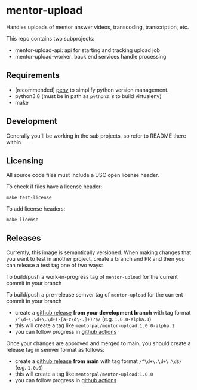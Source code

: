 # mentor-upload

Handles uploads of mentor answer videos, transcoding, transcription, etc.

This repo contains two subprojects:

- mentor-upload-api: api for starting and tracking upload job
- mentor-upload-worker: back end services handle processing

## Requirements

- [recommended] [penv](https://github.com/pyenv/pyenv-installer) to simplify python version management. 
- python3.8 (must be in path as `python3.8` to build virtualenv)
- make

## Development

Generally you'll be working in the sub projects, so refer to README there within

## Licensing

All source code files must include a USC open license header.

To check if files have a license header:

```
make test-license
```

To add license headers:

```
make license
```

## Releases

Currently, this image is semantically versioned. When making changes that you want to test in another project, create a branch and PR and then you can release a test tag one of two ways:

To build/push a work-in-progress tag of `mentor-upload` for the current commit in your branch

To build/push a pre-release semver tag of `mentor-upload` for the current commit in your branch

- create a [github release](https://github.com/ICTLearningSciences/mentor-upload/releases/new) **from your development branch** with tag format `/^\d+\.\d+\.\d+(-[a-z\d\-.]+)?$/` (e.g. `1.0.0-alpha.1`)
- this will create a tag like `mentorpal/mentor-upload:1.0.0-alpha.1`
- you can follow progress in [github actions](https://github.com/mentorpal/mentor-upload/actions)


Once your changes are approved and merged to main, you should create a release tag in semver format as follows:

- create a [github release](https://github.com/ICTLearningSciences/mentor-upload/releases/new) **from main** with tag format `/^\d+\.\d+\.\d$/` (e.g. `1.0.0`)
- this will create a tag like `mentorpal/mentor-upload:1.0.0`
- you can follow progress in [github actions](https://github.com/mentorpal/mentor-upload/actions)

